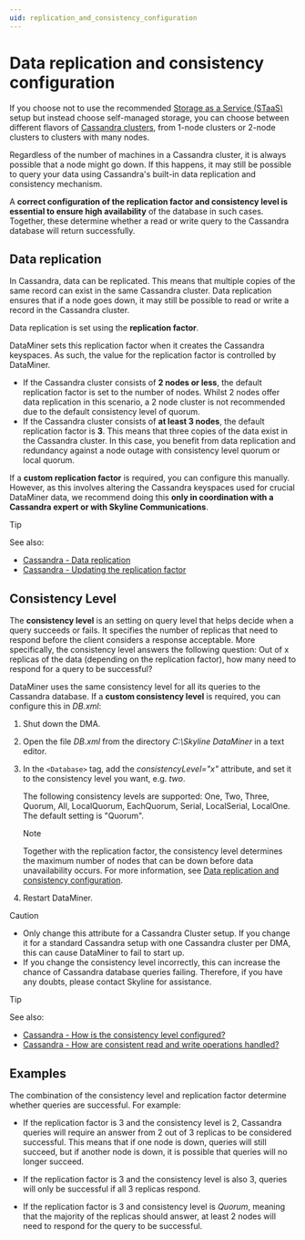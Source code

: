 ```yaml
---
uid: replication_and_consistency_configuration
---
```


# Data replication and consistency configuration

If you choose not to use the recommended [Storage as a Service (STaaS)](xref:STaaS) setup but instead choose self-managed storage, you can choose between different flavors of [Cassandra clusters](xref:Migrating_the_general_database_to_a_DMS_Cassandra_cluster), from 1-node clusters or 2-node clusters to clusters with many nodes.

Regardless of the number of machines in a Cassandra cluster, it is always possible that a node might go down. If this happens, it may still be possible to query your data using Cassandra's built-in data replication and consistency mechanism.

A **correct configuration of the replication factor and consistency level is essential to ensure high availability** of the database in such cases. Together, these determine whether a read or write query to the Cassandra database will return successfully.

## Data replication

In Cassandra, data can be replicated. This means that multiple copies of the same record can exist in the same Cassandra cluster. Data replication ensures that if a node goes down, it may still be possible to read or write a record in the Cassandra cluster.

Data replication is set using the **replication factor**.

DataMiner sets this replication factor when it creates the Cassandra keyspaces. As such, the value for the replication factor is controlled by DataMiner.

- If the Cassandra cluster consists of **2 nodes or less**, the default replication factor is set to the number of nodes. Whilst 2 nodes offer data replication in this scenario, a 2 node cluster is not recommended due to the default consistency level of quorum.
- If the Cassandra cluster consists of **at least 3 nodes**, the default replication factor is **3**. This means that three copies of the data exist in the Cassandra cluster. In this case, you benefit from data replication and redundancy against a node outage with consistency level quorum or local quorum.

If a **custom replication factor** is required, you can configure this manually. However, as this involves altering the Cassandra keyspaces used for crucial DataMiner data, we recommend doing this **only in coordination with a Cassandra expert or with Skyline Communications**.

> [!TIP]
> See also:
>
> - [Cassandra - Data replication](https://docs.datastax.com/en/cassandra-oss/3.x/cassandra/architecture/archDataDistributeReplication.html)
> - [Cassandra - Updating the replication factor](https://docs.datastax.com/en/cql-oss/3.3/cql/cql_using/useUpdateKeyspaceRF.html)

## Consistency Level

The **consistency level** is an setting on query level that helps decide when a query succeeds or fails. It specifies the number of replicas that need to respond before the client considers a response acceptable. More specifically, the consistency level answers the following question: Out of x replicas of the data (depending on the replication factor), how many need to respond for a query to be successful?

DataMiner uses the same consistency level for all its queries to the Cassandra database. If a **custom consistency level** is required, you can configure this in *DB.xml*:

1. Shut down the DMA.

1. Open the file *DB.xml* from the directory *C:\\Skyline DataMiner* in a text editor.

1. In the `<Database>` tag, add the *consistencyLevel="x"* attribute, and set it to the consistency level you want, e.g. *two*.

   The following consistency levels are supported: One, Two, Three, Quorum, All, LocalQuorum, EachQuorum, Serial, LocalSerial, LocalOne. The default setting is "Quorum".

   > [!NOTE]
   > Together with the replication factor, the consistency level determines the maximum number of nodes that can be down before data unavailability occurs. For more information, see [Data replication and consistency configuration](xref:replication_and_consistency_configuration).

1. Restart DataMiner.

> [!CAUTION]
>
> - Only change this attribute for a Cassandra Cluster setup. If you change it for a standard Cassandra setup with one Cassandra cluster per DMA, this can cause DataMiner to fail to start up.
> - If you change the consistency level incorrectly, this can increase the chance of Cassandra database queries failing. Therefore, if you have any doubts, please contact Skyline for assistance.

> [!TIP]
> See also:
>
> - [Cassandra - How is the consistency level configured?](https://docs.datastax.com/en/cassandra-oss/3.x/cassandra/dml/dmlConfigConsistency.html)
> - [Cassandra - How are consistent read and write operations handled?](https://docs.datastax.com/en/cassandra-oss/3.x/cassandra/dml/dmlAboutDataConsistency.html)

## Examples

The combination of the consistency level and replication factor determine whether queries are successful. For example:

- If the replication factor is 3 and the consistency level is 2, Cassandra queries will require an answer from 2 out of 3 replicas to be considered successful. This means that if one node is down, queries will still succeed, but if another node is down, it is possible that queries will no longer succeed.

- If the replication factor is 3 and the consistency level is also 3, queries will only be successful if all 3 replicas respond.

- If the replication factor is 3 and consistency level is *Quorum*, meaning that the majority of the replicas should answer, at least 2 nodes will need to respond for the query to be successful.

